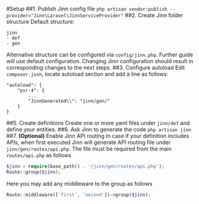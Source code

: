 #Setup
##1. Publish Jinn config file
`php artisan vendor:publish --provider="Jinn\Laravel\JinnServiceProvider"`
##2. Create Jinn folder structure
Default structure:  
```
jinn 
- def
- gen 
```
Alternative structure can be configured via `config/jinn.php`.
Further guide will use default configuration. Changing Jinn configuration 
should result in corresponding changes to the next steps.
##3. Configure autoload
Edit `composer.json`, locate autoload section and add a line as follows:
```
"autoload": {
    "psr-4": {
        ...
        "JinnGenerated\\": "jinn/gen/" 
    }
}
```
##5. Create definitions
Create one or more yaml files under `jinn/def` and define your entities.
##6. Ask Jinn to generate the code
`php artisan jinn`
##7. __(Optional)__ Enable Jinn API routing
In case if your definition includes APIs, when first executed 
Jinn will generate API routing file under `jinn/gen/routes/api.php`.
The file must be required from the main `routes/api.php` as follows
```php
$jinn = require(base_path() . '/jinn/gen/routes/api.php');
Route::group($jinn);
```
Here you may add any middleware to the group as follows
```php
Route::middleware(['first', 'second'])->group($jinn);
```
